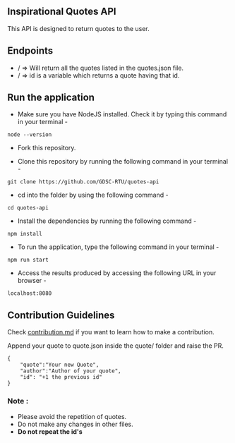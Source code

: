 ## Inspirational Quotes API

This API is designed to return quotes to the user. 

## Endpoints 

 - / => Will return all the quotes listed in the quotes.json file.
 - /<id> => id is a variable which returns a quote having that id.

## Run the application

* Make sure you have NodeJS installed. Check it by typing this command in your terminal - 

```
node --version
```

* Fork this repository.

* Clone this repository by running the following command in your terminal - 

```
git clone https://github.com/GDSC-RTU/quotes-api
```

* cd into the folder by using the following command - 
```
cd quotes-api
```

* Install the dependencies by running the following command - 
```
npm install
```

* To run the application, type the following command in your terminal - 
```
npm run start
```

* Access the results produced by accessing the following URL in your browser - 
```
localhost:8080
```

## Contribution Guidelines

Check [contribution.md](Contributing.md) if you want to learn how to make a contribution. 

Append your quote to quote.json inside the quote/ folder and raise the PR.

```
{  
    "quote":"Your new Quote",
    "author":"Author of your quote",
    "id": "+1 the previous id"
}
```

### Note : 

 - Please avoid the repetition of quotes.
 - Do not make any changes in other files.
 - **Do not repeat the id's**
